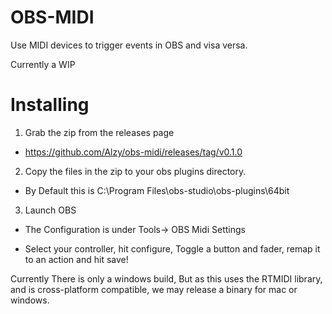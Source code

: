 # OBS-MIDI

Use MIDI devices to trigger events in OBS and visa versa.

Currently a WIP

# Installing


1. Grab the zip from the releases page 

  * https://github.com/Alzy/obs-midi/releases/tag/v0.1.0

2. Copy the files in the zip to  your obs plugins directory. 

  * By Default this is C:\Program Files\obs-studio\obs-plugins\64bit

3. Launch OBS

  * The Configuration is under Tools-> OBS Midi Settings

  * Select your controller, hit configure, Toggle a button and fader, remap it to an action and hit save!


Currently There is only a windows build, But as this uses the RTMIDI library, and is cross-platform compatible, we may release a binary for mac or windows. 
